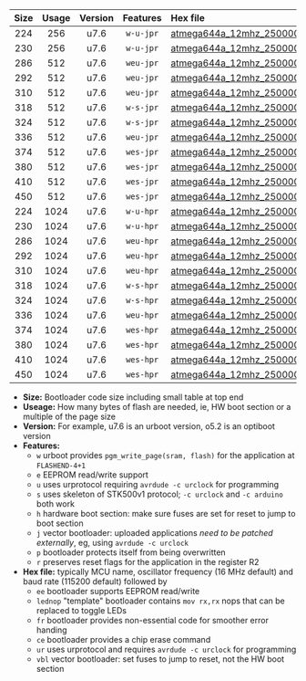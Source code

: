 |Size|Usage|Version|Features|Hex file|
|:-:|:-:|:-:|:-:|:--|
|224|256|u7.6|`w-u-jpr`|[atmega644a_12mhz_250000bps_ur_vbl.hex](https://raw.githubusercontent.com/stefanrueger/urboot/main//atmega644a_12mhz_250000bps_ur_vbl.hex)|
|230|256|u7.6|`w-u-jpr`|[atmega644a_12mhz_250000bps_lednop_ur_vbl.hex](https://raw.githubusercontent.com/stefanrueger/urboot/main//atmega644a_12mhz_250000bps_lednop_ur_vbl.hex)|
|286|512|u7.6|`weu-jpr`|[atmega644a_12mhz_250000bps_ee_ur_vbl.hex](https://raw.githubusercontent.com/stefanrueger/urboot/main//atmega644a_12mhz_250000bps_ee_ur_vbl.hex)|
|292|512|u7.6|`weu-jpr`|[atmega644a_12mhz_250000bps_ee_lednop_ur_vbl.hex](https://raw.githubusercontent.com/stefanrueger/urboot/main//atmega644a_12mhz_250000bps_ee_lednop_ur_vbl.hex)|
|310|512|u7.6|`weu-jpr`|[atmega644a_12mhz_250000bps_ee_lednop_fr_ur_vbl.hex](https://raw.githubusercontent.com/stefanrueger/urboot/main//atmega644a_12mhz_250000bps_ee_lednop_fr_ur_vbl.hex)|
|318|512|u7.6|`w-s-jpr`|[atmega644a_12mhz_250000bps_vbl.hex](https://raw.githubusercontent.com/stefanrueger/urboot/main//atmega644a_12mhz_250000bps_vbl.hex)|
|324|512|u7.6|`w-s-jpr`|[atmega644a_12mhz_250000bps_lednop_vbl.hex](https://raw.githubusercontent.com/stefanrueger/urboot/main//atmega644a_12mhz_250000bps_lednop_vbl.hex)|
|336|512|u7.6|`weu-jpr`|[atmega644a_12mhz_250000bps_ee_lednop_fr_ce_ur_vbl.hex](https://raw.githubusercontent.com/stefanrueger/urboot/main//atmega644a_12mhz_250000bps_ee_lednop_fr_ce_ur_vbl.hex)|
|374|512|u7.6|`wes-jpr`|[atmega644a_12mhz_250000bps_ee_vbl.hex](https://raw.githubusercontent.com/stefanrueger/urboot/main//atmega644a_12mhz_250000bps_ee_vbl.hex)|
|380|512|u7.6|`wes-jpr`|[atmega644a_12mhz_250000bps_ee_lednop_vbl.hex](https://raw.githubusercontent.com/stefanrueger/urboot/main//atmega644a_12mhz_250000bps_ee_lednop_vbl.hex)|
|410|512|u7.6|`wes-jpr`|[atmega644a_12mhz_250000bps_ee_lednop_fr_vbl.hex](https://raw.githubusercontent.com/stefanrueger/urboot/main//atmega644a_12mhz_250000bps_ee_lednop_fr_vbl.hex)|
|450|512|u7.6|`wes-jpr`|[atmega644a_12mhz_250000bps_ee_lednop_fr_ce_vbl.hex](https://raw.githubusercontent.com/stefanrueger/urboot/main//atmega644a_12mhz_250000bps_ee_lednop_fr_ce_vbl.hex)|
|224|1024|u7.6|`w-u-hpr`|[atmega644a_12mhz_250000bps_ur.hex](https://raw.githubusercontent.com/stefanrueger/urboot/main//atmega644a_12mhz_250000bps_ur.hex)|
|230|1024|u7.6|`w-u-hpr`|[atmega644a_12mhz_250000bps_lednop_ur.hex](https://raw.githubusercontent.com/stefanrueger/urboot/main//atmega644a_12mhz_250000bps_lednop_ur.hex)|
|286|1024|u7.6|`weu-hpr`|[atmega644a_12mhz_250000bps_ee_ur.hex](https://raw.githubusercontent.com/stefanrueger/urboot/main//atmega644a_12mhz_250000bps_ee_ur.hex)|
|292|1024|u7.6|`weu-hpr`|[atmega644a_12mhz_250000bps_ee_lednop_ur.hex](https://raw.githubusercontent.com/stefanrueger/urboot/main//atmega644a_12mhz_250000bps_ee_lednop_ur.hex)|
|310|1024|u7.6|`weu-hpr`|[atmega644a_12mhz_250000bps_ee_lednop_fr_ur.hex](https://raw.githubusercontent.com/stefanrueger/urboot/main//atmega644a_12mhz_250000bps_ee_lednop_fr_ur.hex)|
|318|1024|u7.6|`w-s-hpr`|[atmega644a_12mhz_250000bps.hex](https://raw.githubusercontent.com/stefanrueger/urboot/main//atmega644a_12mhz_250000bps.hex)|
|324|1024|u7.6|`w-s-hpr`|[atmega644a_12mhz_250000bps_lednop.hex](https://raw.githubusercontent.com/stefanrueger/urboot/main//atmega644a_12mhz_250000bps_lednop.hex)|
|336|1024|u7.6|`weu-hpr`|[atmega644a_12mhz_250000bps_ee_lednop_fr_ce_ur.hex](https://raw.githubusercontent.com/stefanrueger/urboot/main//atmega644a_12mhz_250000bps_ee_lednop_fr_ce_ur.hex)|
|374|1024|u7.6|`wes-hpr`|[atmega644a_12mhz_250000bps_ee.hex](https://raw.githubusercontent.com/stefanrueger/urboot/main//atmega644a_12mhz_250000bps_ee.hex)|
|380|1024|u7.6|`wes-hpr`|[atmega644a_12mhz_250000bps_ee_lednop.hex](https://raw.githubusercontent.com/stefanrueger/urboot/main//atmega644a_12mhz_250000bps_ee_lednop.hex)|
|410|1024|u7.6|`wes-hpr`|[atmega644a_12mhz_250000bps_ee_lednop_fr.hex](https://raw.githubusercontent.com/stefanrueger/urboot/main//atmega644a_12mhz_250000bps_ee_lednop_fr.hex)|
|450|1024|u7.6|`wes-hpr`|[atmega644a_12mhz_250000bps_ee_lednop_fr_ce.hex](https://raw.githubusercontent.com/stefanrueger/urboot/main//atmega644a_12mhz_250000bps_ee_lednop_fr_ce.hex)|

- **Size:** Bootloader code size including small table at top end
- **Useage:** How many bytes of flash are needed, ie, HW boot section or a multiple of the page size
- **Version:** For example, u7.6 is an urboot version, o5.2 is an optiboot version
- **Features:**
  + `w` urboot provides `pgm_write_page(sram, flash)` for the application at `FLASHEND-4+1`
  + `e` EEPROM read/write support
  + `u` uses urprotocol requiring `avrdude -c urclock` for programming
  + `s` uses skeleton of STK500v1 protocol; `-c urclock` and `-c arduino` both work
  + `h` hardware boot section: make sure fuses are set for reset to jump to boot section
  + `j` vector bootloader: uploaded applications *need to be patched externally*, eg, using `avrdude -c urclock`
  + `p` bootloader protects itself from being overwritten
  + `r` preserves reset flags for the application in the register R2
- **Hex file:** typically MCU name, oscillator frequency (16 MHz default) and baud rate (115200 default) followed by
  + `ee` bootloader supports EEPROM read/write
  + `lednop` "template" bootloader contains `mov rx,rx` nops that can be replaced to toggle LEDs
  + `fr` bootloader provides non-essential code for smoother error handing
  + `ce` bootloader provides a chip erase command
  + `ur` uses urprotocol and requires `avrdude -c urclock` for programming
  + `vbl` vector bootloader: set fuses to jump to reset, not the HW boot section
